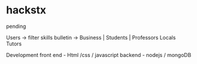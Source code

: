 # hackstx
pending

Users -> filter skills
bulletin -> Business | Students | Professors
Locals 
Tutors 


Development 
front end - Html /css / javascript
backend - nodejs / mongoDB

